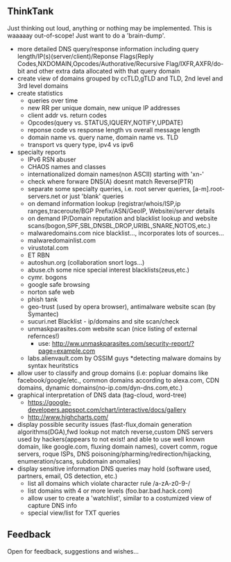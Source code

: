 ## ThinkTank

Just thinking out loud, anything or nothing may be implemented.
This is waaaaay out-of-scope! Just want to do a 'brain-dump'.
 
- more detailed DNS query/response information including query length/IP(s)(server/client)/Reponse Flags(Reply Codes,NXDOMAIN,Opcodes/Authorative/Recursive Flag/IXFR,AXFR/do-bit and other extra data allocated with that query domain
- create view of domains grouped by ccTLD,gTLD and TLD, 2nd level and 3rd level domains
- create statistics
  * queries over time
  * new RR per unique domain, new unique IP addresses
  * client addr vs. return codes
  * Opcodes(query vs. STATUS,IQUERY,NOTIFY,UPDATE)
  * reponse code vs response length vs overall message length
  * domain name vs. query name, domain name vs. TLD
  * transport vs query type, ipv4 vs ipv6
- specialty reports
  * IPv6 RSN abuser
  * CHAOS names and classes 
  * internationalized domain names(non ASCII) starting with 'xn-'
  * check where forware DNS(A) doesnt match Reverse(PTR)
  * separate some specialty queries, i.e. root server queries, [a-m].root-servers.net or just 'blank' queries
  - on demand information lookup (registrar/whois/ISP,ip ranges,traceroute/BGP Prefix/ASN/GeoIP, Websitei/server details
  - on demand IP/Domain reputation and blacklist lookup and website scans(bogon,SPF,SBL,DNSBL,DROP,URIBL,SNARE,NOTOS,etc.)
  * malwaredomains.com nice blacklist..., incorporates lots of sources...
  * malwaredomainlist.com
  * virustotal.com
  * ET RBN
  * autoshun.org (collaboration snort logs...)
  * abuse.ch some nice special interest blacklists(zeus,etc.)
  * cymr. bogons
  * google safe browsing
  * norton safe web
  * phish tank
  * geo-trust (used by opera browser), antimalware website scan (by Symantec)
  * sucuri.net Blacklist - ip/domains and site scan/check
  * unmaskparasites.com website scan (nice listing of external refernces!)
    * use: http://ww.unmaskparasites.com/security-report/?page=example.com
  * labs.alienvault.com by OSSIM guys *detecting malware domains by syntax heuritstics
- allow user to classify and group domains (i.e: popluar domains like facebook/google/etc., common domains according to alexa.com, CDN domains, dynamic domains(no-ip.com/dyn-dns.com,etc.)
- graphical interpretation of DNS data (tag-cloud, word-tree)
  * https://google-developers.appspot.com/chart/interactive/docs/gallery
  * http://www.highcharts.com/ 
- display possible security issues (fast-flux,domain generation algorithms(DGA),fwd lookup not match reverse,custom DNS servers used by hackers(appears to not exist! and able to use well known domain, like google.com, fluxing domain names), covert comm, rogue servers, roque ISPs, DNS poisoning/pharming/redirection/hijacking, enumeration/scans, subdomain anomalies)
- display sensitive information DNS queries may hold (software used, partners, email, OS detection, etc.)
  * list all domains which violate character rule /a-zA-z0-9\-/
  * list domains with 4 or more levels (foo.bar.bad.hack.com) 
  * allow user to create a 'watchlist', similar to a costumized view of capture DNS info
  * special view/list for TXT queries

## Feedback

Open for feedback, suggestions and wishes...
